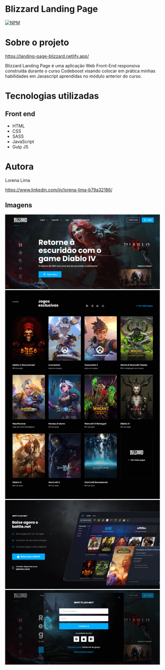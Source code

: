 # Blizzard Landing Page
[![NPM](https://img.shields.io/npm/l/react)](https://github.com/Lorena-Limaa/Projeto-Blizzard/blob/main/LICENSE)

# Sobre o projeto

https://landing-page-blizzard.netlify.app/

Blizzard Landing Page é uma aplicação Web Front-End responsiva construída durante o curso Codeboost visando colocar em prática minhas habilidades em Javascript aprendidas no módulo anterior do curso.

# Tecnologias utilizadas

## Front end
- HTML
- CSS
- SASS
- JavaScript
- Gulp JS

# Autora

Lorena Lima

https://www.linkedin.com/in/lorena-lima-b79a32186/

## Imagens

<img src="img/Blizzard-01.png">
<img src="img/Blizzard-02.png">
<img src="img/Blizzard-03.png">
<img src="img/Blizzard-04.png">
